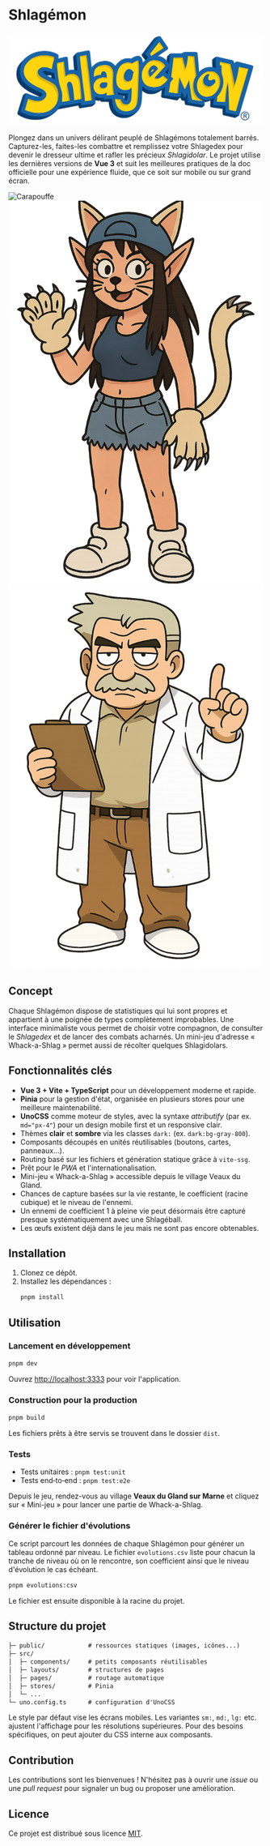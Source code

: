 # Shlagémon

![Logo](public/logo.png)

Plongez dans un univers délirant peuplé de Shlagémons totalement barrés. Capturez-les, faites-les combattre et remplissez votre Shlagedex pour devenir le dresseur ultime et rafler les précieux _Shlagidolar_. Le projet utilise les dernières versions de **Vue&nbsp;3** et suit les meilleures pratiques de la doc officielle pour une expérience fluide, que ce soit sur mobile ou sur grand écran.

![Carapouffe](public/shlagemons/carapouffe/carapouffe.png)
![Sachatte](public/characters/sachatte/sachatte.png)
![Prof Merdant](public/characters/prof-merdant/prof-merdant.png)

## Concept

Chaque Shlagémon dispose de statistiques qui lui sont propres et appartient à une poignée de types complètement improbables. Une interface minimaliste vous permet de choisir votre compagnon, de consulter le _Shlagedex_ et de lancer des combats acharnés.
Un mini-jeu d'adresse « Whack-a-Shlag » permet aussi de récolter quelques Shlagidolars.

## Fonctionnalités clés

- **Vue&nbsp;3 + Vite + TypeScript** pour un développement moderne et rapide.
- **Pinia** pour la gestion d'état, organisée en plusieurs stores pour une meilleure maintenabilité.
- **UnoCSS** comme moteur de styles, avec la syntaxe _attributify_ (par ex. `md="px-4"`) pour un design mobile first et un responsive clair.
- Thèmes **clair** et **sombre** via les classes `dark:` (ex. `dark:bg-gray-800`).
- Composants découpés en unités réutilisables (boutons, cartes, panneaux...).
- Routing basé sur les fichiers et génération statique grâce à `vite-ssg`.
- Prêt pour le _PWA_ et l'internationalisation.
- Mini-jeu « Whack-a-Shlag » accessible depuis le village Veaux du Gland.
- Chances de capture basées sur la vie restante, le coefficient (racine cubique) et le niveau de l'ennemi.
- Un ennemi de coefficient 1 à pleine vie peut désormais être capturé presque systématiquement avec une Shlagéball.
- Les œufs existent déjà dans le jeu mais ne sont pas encore obtenables.

## Installation

1. Clonez ce dépôt.
2. Installez les dépendances :
   ```bash
   pnpm install
   ```

## Utilisation

### Lancement en développement

```bash
pnpm dev
```

Ouvrez <http://localhost:3333> pour voir l'application.

### Construction pour la production

```bash
pnpm build
```

Les fichiers prêts à être servis se trouvent dans le dossier `dist`.

### Tests

- Tests unitaires : `pnpm test:unit`
- Tests end‑to‑end : `pnpm test:e2e`

Depuis le jeu, rendez-vous au village **Veaux du Gland sur Marne** et cliquez sur « Mini-jeu » pour lancer une partie de Whack-a-Shlag.

### Générer le fichier d'évolutions

Ce script parcourt les données de chaque Shlagémon pour générer un tableau ordonné par niveau. Le fichier `evolutions.csv` liste pour chacun la tranche de niveau où on le rencontre, son coefficient ainsi que le niveau d'évolution le cas échéant.

```bash
pnpm evolutions:csv
```

Le fichier est ensuite disponible à la racine du projet.

## Structure du projet

```
├─ public/            # ressources statiques (images, icônes...)
├─ src/
│  ├─ components/     # petits composants réutilisables
│  ├─ layouts/        # structures de pages
│  ├─ pages/          # routage automatique
│  ├─ stores/         # Pinia
│  └─ ...
└─ uno.config.ts      # configuration d'UnoCSS
```

Le style par défaut vise les écrans mobiles. Les variantes `sm:`, `md:`, `lg:` etc. ajustent l'affichage pour les résolutions supérieures. Pour des besoins spécifiques, on peut ajouter du CSS interne aux composants.

## Contribution

Les contributions sont les bienvenues ! N'hésitez pas à ouvrir une _issue_ ou une _pull request_ pour signaler un bug ou proposer une amélioration.

## Licence

Ce projet est distribué sous licence [MIT](LICENSE).
